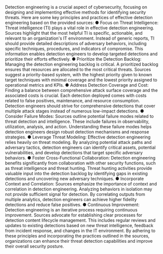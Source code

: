 Detection engineering is a crucial aspect of cybersecurity, focusing on designing and implementing effective methods for identifying security threats. Here are some key principles and practices of effective detection engineering based on the provided sources:
●
Focus on Threat Intelligence: Threat intelligence (TI) plays a vital role in effective detection engineering. Sources highlight that the most helpful TI is specific, actionable, and relevant to an organization's IT environment. Instead of generic reports, TI should provide detailed descriptions of adversary behaviors, including specific techniques, procedures, and indicators of compromise. This information enables detection engineers to develop targeted detections and prioritize their efforts effectively.
●
Prioritize the Detection Backlog: Managing the detection engineering backlog is critical. A prioritized backlog ensures that resources are allocated to the most critical threats. Sources suggest a priority-based system, with the highest priority given to known target techniques with minimal coverage and the lowest priority assigned to operational metrics and KPIs.
●
Address Detection Coverage and Cost: Finding a balance between comprehensive attack surface coverage and the associated costs is crucial. Each detection deployed comes with costs related to false positives, maintenance, and resource consumption. Detection engineers should strive for comprehensive detections that cover multiple attack stages instead of numerous low-impact detections.
●
Consider Failure Modes: Sources outline potential failure modes related to threat detection and intelligence. These include failures in observability, utilization, analysis, and action. Understanding these failure modes helps detection engineers design robust detection mechanisms and response strategies.
●
Leverage Threat Modeling: Effective detection engineering relies heavily on threat modeling. By analyzing potential attack paths and adversary tactics, detection engineers can identify critical assets, potential vulnerabilities, and develop detections that target specific adversary behaviors.
●
Foster Cross-Functional Collaboration: Detection engineering benefits significantly from collaboration with other security functions, such as threat intelligence and threat hunting. Threat hunting activities provide valuable input into the detection backlog by identifying gaps in existing detections and uncovering new adversary techniques.
●
Incorporate Context and Correlation: Sources emphasize the importance of context and correlation in detection engineering. Analyzing behaviors in isolation may not provide sufficient signal for detection. By correlating outputs from multiple analytics, detection engineers can achieve higher fidelity detections and reduce false positives.
●
Continuous Improvement: Detection engineering is an iterative process requiring continuous improvement. Sources advocate for establishing clear processes for detection content lifecycle management. This includes regular reviews and updates to existing detections based on new threat intelligence, feedback from incident response, and changes in the IT environment.
By adhering to these principles and incorporating the practices outlined in the sources, organizations can enhance their threat detection capabilities and improve their overall security posture.
